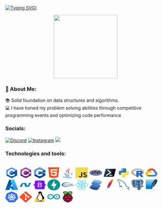 [![Typing SVG](https://readme-typing-svg.demolab.com?font=Fira+Code&pause=1000&width=435&lines=Hey!+I'm+Luis+Autran.;Welcome+to+my+Github+Profile%3A))](https://git.io/typing-svg)

<div style="display: flex; justify-content: center; align-items: center;">
    <img src="https://media.giphy.com/media/v1.Y2lkPTc5MGI3NjExcmE2cm90eGprNzVmbHdia2thMzNseTc2b3V1ejVuc2k6aTcyZmxiaiZlcD12MV9pbnRlcm5hbF9naWZfYnlfaWQmY3Q9Zw/br99SojJZ5rlfSYset/giphy.gif" width="200" height="200" align="right">

    
</div>



### 💫 About Me:
📚 Solid foundation on data structures and algorithms.<br> 💻 I have honed my problem solving abilities through competitive programming events and optimizing code performance


### Socials:
[![Discord](https://img.shields.io/badge/Discord-%237289DA.svg?logo=discord&logoColor=white)](https://discord.gg/Wildy6od) [![Instagram](https://img.shields.io/badge/Instagram-%23E4405F.svg?logo=Instagram&logoColor=white)](https://instagram.com/autran6od) <a href="mailto:luis.autran2@gmail.com"><img src="https://img.shields.io/badge/-Gmail-%23333?style=for-the-badge&logo=gmail&logoColor=white" target="_blank"></a>
### Technologies and tools:

<div style="display: inline_block"><br>
<img src="https://raw.githubusercontent.com/devicons/devicon/master/icons/c/c-original.svg" alt="C" height="35" width="40">
  <img src="https://raw.githubusercontent.com/devicons/devicon/master/icons/csharp/csharp-original.svg" alt="C#" height="35" width="40">
  <img src="https://raw.githubusercontent.com/devicons/devicon/master/icons/cplusplus/cplusplus-original.svg" alt="C++" height="35" width="40">
  <img src="https://raw.githubusercontent.com/devicons/devicon/master/icons/html5/html5-original.svg" alt="HTML5" height="35" width="40">
  <img src="https://raw.githubusercontent.com/devicons/devicon/master/icons/java/java-original.svg" alt="Java" height="35" width="40">
  <img src="https://raw.githubusercontent.com/devicons/devicon/master/icons/javascript/javascript-original.svg" alt="JavaScript" height="35" width="40">
  <img src="https://raw.githubusercontent.com/devicons/devicon/master/icons/php/php-original.svg" alt="PHP" height="35" width="40">
  <img src="https://raw.githubusercontent.com/devicons/devicon/master/icons/powershell/powershell-original.svg" alt="PowerShell" height="35" width="40">
  <img src="https://raw.githubusercontent.com/devicons/devicon/master/icons/python/python-original.svg" alt="Python" height="35" width="40">
  <img src="https://raw.githubusercontent.com/devicons/devicon/master/icons/r/r-original.svg" alt="R" height="35" width="40">

  <!-- Plataformas Cloud -->
  <img src="https://raw.githubusercontent.com/devicons/devicon/master/icons/googlecloud/googlecloud-original.svg" alt="Google Cloud" height="35" width="40">
  <img src="https://raw.githubusercontent.com/devicons/devicon/master/icons/azure/azure-original.svg" alt="Azure" height="35" width="40">
  
  <!-- Frameworks y Librerías -->
  <img src="https://raw.githubusercontent.com/devicons/devicon/master/icons/dot-net/dot-net-original.svg" alt=".Net" height="35" width="40">
  <img src="https://raw.githubusercontent.com/devicons/devicon/master/icons/bootstrap/bootstrap-original.svg" alt="Bootstrap" height="35" width="40">
  <img src="https://raw.githubusercontent.com/devicons/devicon/master/icons/fastapi/fastapi-original.svg" alt="FastAPI" height="35" width="40">
  <img src="https://raw.githubusercontent.com/devicons/devicon/master/icons/opengl/opengl-original.svg" alt="OpenGL" height="35" width="40">
  <img src="https://raw.githubusercontent.com/devicons/devicon/master/icons/react/react-original.svg" alt="React" height="35" width="40">
  <img src="https://raw.githubusercontent.com/devicons/devicon/master/icons/solidjs/solidjs-original.svg" alt="SolidJS" height="35" width="40">
  
  <!-- Herramientas de Desarrollo -->
  <img src="https://raw.githubusercontent.com/devicons/devicon/master/icons/apache/apache-original.svg" alt="Apache" height="35" width="40">
  <img src="https://raw.githubusercontent.com/devicons/devicon/master/icons/mysql/mysql-original.svg" alt="MySQL" height="35" width="40">
  <img src="https://raw.githubusercontent.com/devicons/devicon/master/icons/postgresql/postgresql-original.svg" alt="Postgres" height="35" width="40">
  <img src="https://raw.githubusercontent.com/devicons/devicon/master/icons/sqlite/sqlite-original.svg" alt="SQLite" height="35" width="40">
  <img src="https://raw.githubusercontent.com/devicons/devicon/master/icons/kubernetes/kubernetes-plain.svg" alt="Kubernetes" height="35" width="40">
  <img src="https://raw.githubusercontent.com/devicons/devicon/master/icons/git/git-original.svg" alt="GIT" height="35" width="40">
  <img src="https://raw.githubusercontent.com/devicons/devicon/master/icons/linux/linux-original.svg" alt="LINUX" height="35" width="40">
  
  <!-- Hardware y Otros -->
  <img src="https://raw.githubusercontent.com/devicons/devicon/master/icons/arduino/arduino-original.svg" alt="Arduino" height="35" width="40">
  <img src="https://raw.githubusercontent.com/devicons/devicon/master/icons/raspberrypi/raspberrypi-original.svg" alt="Raspberry Pi" height="35" width="40">

</div><br>






